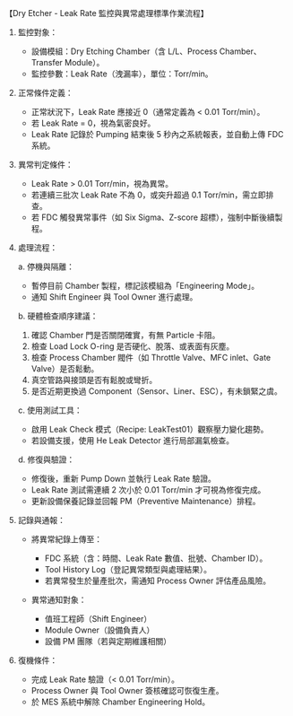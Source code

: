 【Dry Etcher - Leak Rate 監控與異常處理標準作業流程】

1. 監控對象：
   - 設備模組：Dry Etching Chamber（含 L/L、Process Chamber、Transfer Module）。
   - 監控參數：Leak Rate（洩漏率），單位：Torr/min。

2. 正常條件定義：
   - 正常狀況下，Leak Rate 應接近 0（通常定義為 < 0.01 Torr/min）。
   - 若 Leak Rate = 0，視為氣密良好。
   - Leak Rate 記錄於 Pumping 結束後 5 秒內之系統報表，並自動上傳 FDC 系統。

3. 異常判定條件：
   - Leak Rate > 0.01 Torr/min，視為異常。
   - 若連續三批次 Leak Rate 不為 0，或突升超過 0.1 Torr/min，需立即排查。
   - 若 FDC 觸發異常事件（如 Six Sigma、Z-score 超標），強制中斷後續製程。

4. 處理流程：

   a. 停機與隔離：
      - 暫停目前 Chamber 製程，標記該模組為「Engineering Mode」。
      - 通知 Shift Engineer 與 Tool Owner 進行處理。

   b. 硬體檢查順序建議：
      1. 確認 Chamber 門是否關閉確實，有無 Particle 卡阻。
      2. 檢查 Load Lock O-ring 是否硬化、脫落、或表面有灰塵。
      3. 檢查 Process Chamber 閥件（如 Throttle Valve、MFC inlet、Gate Valve）是否鬆動。
      4. 真空管路與接頭是否有鬆脫或彎折。
      5. 是否近期更換過 Component（Sensor、Liner、ESC），有未鎖緊之虞。

   c. 使用測試工具：
      - 啟用 Leak Check 模式（Recipe: LeakTest01）觀察壓力變化趨勢。
      - 若設備支援，使用 He Leak Detector 進行局部漏氣檢查。

   d. 修復與驗證：
      - 修復後，重新 Pump Down 並執行 Leak Rate 驗證。
      - Leak Rate 測試需連續 2 次小於 0.01 Torr/min 才可視為修復完成。
      - 更新設備保養記錄並回報 PM（Preventive Maintenance）排程。

5. 記錄與通報：

   - 將異常紀錄上傳至：
     - FDC 系統（含：時間、Leak Rate 數值、批號、Chamber ID）。
     - Tool History Log（登記異常類型與處理結果）。
     - 若異常發生於量產批次，需通知 Process Owner 評估產品風險。

   - 異常通知對象：
     - 值班工程師（Shift Engineer）
     - Module Owner（設備負責人）
     - 設備 PM 團隊（若與定期維護相關）

6. 復機條件：
   - 完成 Leak Rate 驗證（< 0.01 Torr/min）。
   - Process Owner 與 Tool Owner 簽核確認可恢復生產。
   - 於 MES 系統中解除 Chamber Engineering Hold。